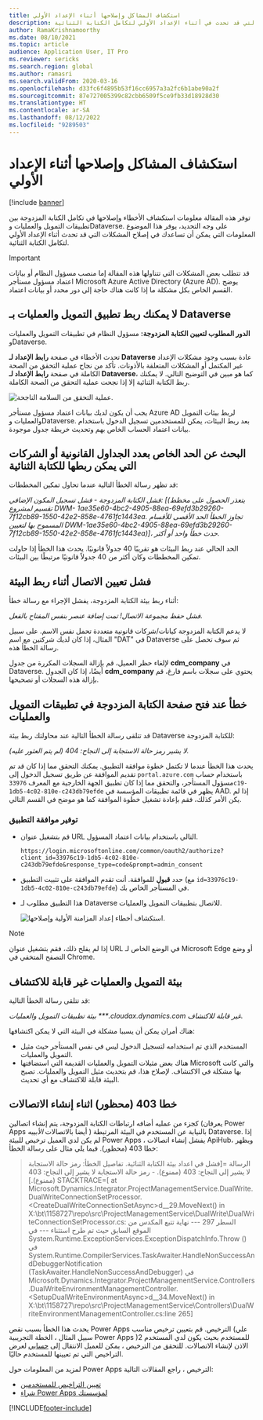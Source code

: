 ```yaml
---
title: استكشاف المشاكل وإصلاحها أثناء الإعداد الأولي
description: توفر هذه المقالة المعلومات التي يمكن أن تساعدك على إصلاح المشكلات التي قد تحدث في أثناء الإعداد الأولي لتكامل الكتابة الثنائية.
author: RamaKrishnamoorthy
ms.date: 08/10/2021
ms.topic: article
audience: Application User, IT Pro
ms.reviewer: sericks
ms.search.region: global
ms.author: ramasri
ms.search.validFrom: 2020-03-16
ms.openlocfilehash: d33fc6f4895b53f16cc6957a3a2fc6b1abe90a2f
ms.sourcegitcommit: 87e727005399c82cbb6509f5ce9fb33d18928d30
ms.translationtype: HT
ms.contentlocale: ar-SA
ms.lasthandoff: 08/12/2022
ms.locfileid: "9289503"
---
```

# <a name="troubleshoot-issues-during-initial-setup"></a>استكشاف المشاكل وإصلاحها أثناء الإعداد الأولي

[!include [banner](../../includes/banner.md)]

توفر هذه المقالة معلومات استكشاف الأخطاء وإصلاحها في تكامل الكتابة المزدوجة بين تطبيقات التمويل والعمليات وDataverse. على وجه التحديد، يوفر هذا الموضوع المعلومات التي يمكن أن تساعدك في إصلاح المشكلات التي قد تحدث أثناء الإعداد الأولي لتكامل الكتابة الثنائية.

> [!IMPORTANT]
> قد تتطلب بعض المشكلات التي تتناولها هذه المقالة إما منصب مسؤول النظام أو بيانات اعتماد مسؤول مستأجر Microsoft Azure Active Directory (Azure AD). يوضح القسم الخاص بكل مشكلة ما إذا كانت هناك حاجة إلى دور محدد أو بيانات اعتماد.

## <a name="you-cant-link-a-finance-and-operations-app-to-dataverse"></a>لا يمكنك ربط تطبيق التمويل والعمليات بـ Dataverse

**الدور المطلوب لتعيين الكتابة المزدوجة:** مسؤول النظام في تطبيقات التمويل والعمليات وDataverse.

تحدث الأخطاء في صفحة **رابط الإعداد لـ Dataverse** عادة بسبب وجود مشكلات الإعداد غير المكتمل أو المشكلات المتعلقة بالأذونات. تأكد من نجاح عملية التحقق من الصحة الكاملة في صفحة **رابط الإعداد لـ Dataverse**، كما هو مبين في التوضيح التالي. لا يمكنك ربط الكتابة الثنائية إلا إذا نجحت عملية التحقق من الصحة الكاملة.

![عملية التحقق من السلامة الناجحة.](media/health_check.png)

يجب أن يكون لديك بيانات اعتماد مسؤول مستأجر Azure AD لربط بيئات التمويل والعمليات وDataverse. بعد ربط البيئات، يمكن للمستخدمين تسجيل الدخول باستخدام بيانات اعتماد الحساب الخاص بهم وتحديث خريطة جدول موجودة.

## <a name="find-the-limit-on-the-number-of-legal-tables-or-companies-that-can-be-linked-for-dual-write"></a>البحث عن الحد الخاص بعدد الجداول القانونية أو الشركات التي يمكن ربطها للكتابة الثنائية

قد تظهر رسالة الخطأ التالية عندما تحاول تمكين المخططات:

*فشل الكتابة المزدوجة - فشل تسجيل المكون الإضافي: [(يتعذر الحصول على مخطط تقسيم لمشروع DWM- 1ae35e60-4bc2-4905-88ea-69efd3b29260-7f12cb89-1550-42e2-858e-4761fc1443ea. تجاوز الخطأ الحد الأقصى للأقسام المسموح بها لتعيين DWM-1ae35e60-4bc2-4905-88ea-69efd3b29260-7f12cb89-1550-42e2-858e-4761fc1443ea)]، حدث خطأ واحد أو أكثر.*

الحد الحالي عند ربط البيئات هو تقريبًا 40 جدولاً قانونيًا. يحدث هذا الخطأ إذا حاولت تمكين المخططات وكان أكثر من 40 جدولاً قانونيًا مرتبطًا بين البيئات.

## <a name="connection-set-failed-while-linking-environment"></a>فشل تعيين الاتصال أثناء ربط البيئة

أثناء ربط بيئة الكتابة المزدوجة، يفشل الإجراء مع رسالة خطأ:

*فشل حفظ مجموعة الاتصال! تمت إضافة عنصر بنفس المفتاح بالفعل.*

لا يدعم الكتابة المزدوجة كيانات/شركات قانونية متعددة تحمل نفس الاسم. على سبيل المثال، إذا كان لديك شركتين مع اسم "DAT" في Dataverse ثم سوف تحصل على رسالة الخطأ هذه.

لإلغاء حظر العميل، قم بإزالة السجلات المكررة من جدول **cdm_company** في Dataverse. أيضًا، إذا كان الجدول **cdm_company** يحتوي على سجلات باسم فارغ، قم بإزالة هذه السجلات أو تصحيحها.

## <a name="error-when-opening-the-dual-write-page-in-finance-and-operations-apps"></a>خطأ عند فتح صفحة الكتابة المزدوجة في تطبيقات التمويل والعمليات

قد تتلقى رسالة الخطأ التالية عند محاولتك ربط بيئة Dataverse للكتابة المزدوجة:

*لا يشير رمز حالة الاستجابة إلى النجاح: 404 (لم يتم العثور عليه).*

يحدث هذا الخطأ عندما لا تكتمل خطوة موافقة التطبيق. يمكنك التحقق مما إذا كان قد تم تقديم الموافقة عن طريق تسجيل الدخول إلى `portal.azure.com` باستخدام حساب مسؤول المستأجر، والتحقق مما إذا كان تطبيق الجهة الخارجية مع المعرف `33976c19-1db5-4c02-810e-c243db79efde` يظهر في قائمة تطبيقات المؤسسة في AAD. إذا لم يكن الأمر كذلك، فقم بإعادة تشغيل خطوة الموافقة كما هو موضح في القسم التالي.

### <a name="providing-app-consent"></a>توفير موافقة التطبيق

+ قم بتشغيل عنوان URL التالي باستخدام بيانات اعتماد المسؤول.

    `https://login.microsoftonline.com/common/oauth2/authorize?client_id=33976c19-1db5-4c02-810e-c243db79efde&response_type=code&prompt=admin_consent`

+ حدد **قبول** للموافقة. أنت تقدم الموافقة على تثبيت التطبيق (مع `id=33976c19-1db5-4c02-810e-c243db79efde`) في المستأجر الخاص بك.
+ هذا التطبيق مطلوب لـ Dataverse للاتصال بتطبيقات التمويل والعمليات.

    ![استكشاف أخطاء إعداد المزامنة الأولية وإصلاحها.](media/Initial-sync-setup-troubleshooting-1.png)

> [!NOTE]
> إذا لم يفلح ذلك، فقم بتشغيل عنوان URL في الوضع الخاص لـ Microsoft Edge أو وضع التصفح المتخفي في Chrome.

## <a name="finance-and-operations-environment-is-not-discoverable"></a>بيئة التمويل والعمليات غير قابلة للاكتشاف

قد تتلقى رسالة الخطأ التالية:

*بيئة تطبيقات التمويل والعمليات \*\*\*.cloudax.dynamics.com غير قابلة للاكتشاف.*

هناك أمران يمكن أن يسببا مشكلة في البيئة التي لا يمكن اكتشافها:

+ المستخدم الذي تم استخدامه لتسجيل الدخول ليس في نفس المستأجر حيث مثيل التمويل والعمليات.
+ هناك بعض مثيلات التمويل والعمليات القديمة التي استضافتها Microsoft والتي كانت بها مشكلة في الاكتشاف. لإصلاح هذا، قم بتحديث مثيل التمويل والعمليات. تصبح البيئة قابلة للاكتشاف مع أي تحديث.

## <a name="403-forbidden-error-while-connections-are-being-created"></a>خطا 403 (محظور) اثناء إنشاء الاتصالات

كجزء من عمليه أضافه ارتباطات الكتابة المزدوجة، يتم إنشاء اتصالين (يعرفان Power Apps أيضا بالاتصالات *الأبيبه* ) بالنيابة عن المستخدم في البيئة المرتبطة Dataverse. إذا لم يكن لدي العميل ترخيص للبيئة Power Apps ، يفشل إنشاء اتصالات ApiHub، ويظهر خطا 403 (محظور). فيما يلي مثال على رسالة الخطأ:

> الرسالة =\[فشل في اعداد بيئة الكتابة الثنائية. تفاصيل الخطأ: رمز حالة الاستجابة لا يشير إلى النجاح: 403 (ممنوع). - رمز حالة الاستجابة لا يشير إلى النجاح: 403 (ممنوع).\] STACKTRACE=\[   at Microsoft.Dynamics.Integrator.ProjectManagementService.DualWrite.DualWriteConnectionSetProcessor.\<CreateDualWriteConnectionSetAsync\>d\_\_29.MoveNext() in X:\\bt\\1158727\\repo\\src\\ProjectManagementService\\DualWrite\\DualWriteConnectionSetProcessor.cs: السطر 297 --- نهاية تتبع المكدس من الموقع السابق حيث تم طرح استثناء --- في System.Runtime.ExceptionServices.ExceptionDispatchInfo.Throw () في System.Runtime.CompilerServices.TaskAwaiter.HandleNonSuccessAndDebuggerNotification (TaskAwaiter.HandleNonSuccessAndDebugger) في Microsoft.Dynamics.Integrator.ProjectManagementService.Controllers.DualWriteEnvironmentManagementController.\<SetupDualWriteEnvironmentAsync\>d\_\_34.MoveNext() in X:\\bt\\1158727\\repo\\src\\ProjectManagementService\\Controllers\\DualWriteEnvironmentManagementController.cs:line 265\]

يحدث هذا الخطأ بسبب نقص Power Apps الترخيص. قم بتعيين ترخيص مناسب (علي سبيل المثال ، الخطة التجريبية Power Apps )2 للمستخدم بحيث يكون لدي المستخدم الاذن لإنشاء الاتصالات. للتحقق من الترخيص ، يمكن للعميل الانتقال إلى [حسابي](https://portal.office.com/account/?ref=MeControl#subscriptions) لعرض التراخيص التي تم تعيينها للمستخدم حاليًا.

لمزيد من المعلومات حول Power Apps الترخيص ، راجع المقالات التالية:

- [تعيين التراخيص للمستخدمين](/microsoft-365/admin/manage/assign-licenses-to-users?view=o365-worldwide)
- [شراء Power Apps لمؤسستك](/power-platform/admin/signup-for-powerapps-admin)

[!INCLUDE[footer-include](../../../../includes/footer-banner.md)]

